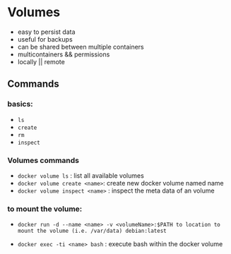 # Volumes
+ easy to persist data
+ useful for backups
+ can be shared between multiple containers
+ multicontainers && permissions
+ locally || remote

## Commands

### basics:
+ `ls`
+ `create`
+ `rm`
+ `inspect`

### Volumes commands
+ `docker volume ls` : list all available volumes
+ `docker volume create <name>`: create new docker volume named name
+ `docker volume inspect <name>` : inspect the meta data of an volume

### to mount the volume:
+ `docker run -d --name <name> -v <volumeName>:$PATH to location to mount the volume (i.e. /var/data) debian:latest`

+ `docker exec -ti <name> bash` : execute bash within the docker volume
